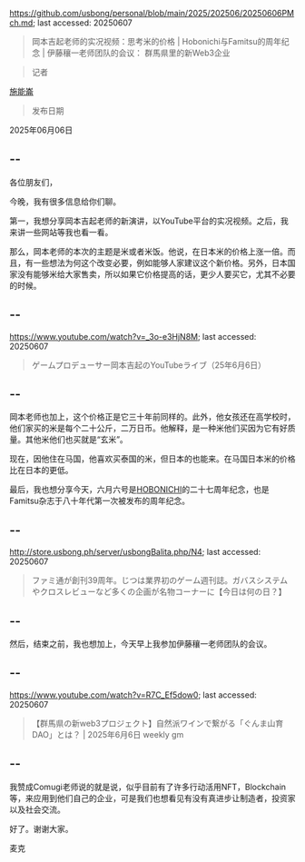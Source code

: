 https://github.com/usbong/personal/blob/main/2025/202506/20250606PMch.md; last accessed: 20250607

> 岡本吉起老师的实况视频：思考米的价格 | Hobonichi与Famitsu的周年纪念 | 伊藤穰一老师团队的会议： 群馬県里的新Web3企业

> 记者

[施能崙](https://www.linkedin.com/in/michaelsyson/)

> 发布日期

2025年06月06日

## --

各位朋友们，

今晚，我有很多信息给你们聊。

第一，我想分享岡本吉起老师的新演讲，以YouTube平台的实况视频。之后，我来讲一些网站等我也看一看。

那么，岡本老师的本次的主题是米或者米饭。他说，在日本米的价格上涨一倍。而且，有一些想法为何这个改变必要，例如能够人家建议这个新价格。另外，日本国家没有能够米给大家售卖，所以如果它价格提高的话，更少人要买它，尤其不必要的时候。

## --

https://www.youtube.com/watch?v=_3o-e3HjN8M; last accessed: 20250607

> ゲームプロデューサー岡本吉起のYouTubeライブ（25年6月6日） 
 
## --

岡本老师也加上，这个价格正是它三十年前同样的。此外，他女孩还在高学校时，他们家买的米是每个二十公斤，二万日币。他解释，是一种米他们买因为它有好质量。其他米他们也买就是“玄米”。

现在，因他住在马国，他喜欢买泰国的米，但日本的也能来。在马国日本米的价格比在日本的更低。

最后，我也想分享今天，六月六号是[HOBONICHI](https://www.1101.com/)的二十七周年纪念，也是Famitsu杂志于八十年代第一次被发布的周年纪念。

## --

http://store.usbong.ph/server/usbongBalita.php/N4; last accessed: 20250607

> ファミ通が創刊39周年。じつは業界初のゲーム週刊誌。ガバスシステムやクロスレビューなど多くの企画が名物コーナーに【今日は何の日？】 

## --

然后，结束之前，我也想加上，今天早上我参加伊藤穰一老师团队的会议。

## --

https://www.youtube.com/watch?v=R7C_Ef5dow0; last accessed: 20250607

> 【群馬県の新web3プロジェクト】自然派ワインで繋がる「ぐんま山育DAO」とは？ | 2025年6月6日 weekly gm 

## --

我赞成Comugi老师说的就是说，似乎目前有了许多行动活用NFT，Blockchain等，来应用到他们自己的企业，可是我们也想看见有没有真进步让制造者，投资家以及社会交流。

好了。谢谢大家。

麦克
